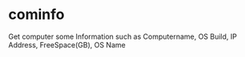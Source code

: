 # cominfo
Get computer some Information such as Computername, OS Build, IP Address,  FreeSpace(GB), OS Name
